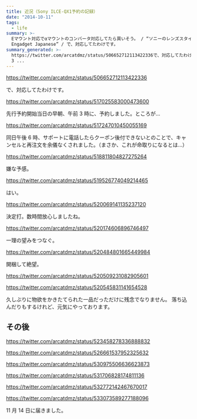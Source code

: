 ```yaml
---
title: 近況（Sony ILCE-QX1予約の記録）
date: "2014-10-11"
tags:
  - life
summary: >-
  Eマウント対応でαマウントのコンバータ対応してたら買いそう。 / “ソニーのレンズスタイルカメラにEマウント対応の『QX1』？中国でフライング掲載 -
  Engadget Japanese” / で、対応してたわけです。
summary_generated: >-
  https://twitter.com/arcatdmz/status/506652712113422336で、対応してたわけです。https://twitter.com/arcatdmz/status/517025583000473600先行予約開始当日の早朝、午前
  3 ...
---
```


https://twitter.com/arcatdmz/status/506652712113422336

で、対応してたわけです。

https://twitter.com/arcatdmz/status/517025583000473600

先行予約開始当日の早朝、午前 3 時に、予約しました。ところが…

https://twitter.com/arcatdmz/status/517247010450055169

同日午後 6 時、サポートに電話したらクーポン後付できないとのことで、キャンセルと再注文を余儀なくされました。（まさか、これが命取りになるとは…）

https://twitter.com/arcatdmz/status/518811804827275264

嫌な予感。

https://twitter.com/arcatdmz/status/519526774049214465

はい。

https://twitter.com/arcatdmz/status/520069141135237120

決定打。数時間放心しましたね。

https://twitter.com/arcatdmz/status/520174606896746497

一理の望みをつなぐ。

https://twitter.com/arcatdmz/status/520484801665449984

開梱して絶望。

https://twitter.com/arcatdmz/status/520509231082905601

https://twitter.com/arcatdmz/status/520545831141654528

久しぶりに物欲をかきたてられた一品だっただけに残念でなりません。 落ち込んだりもするけれど、元気にやっております。

## その後

https://twitter.com/arcatdmz/status/523458278336888832

https://twitter.com/arcatdmz/status/526661537952325632

https://twitter.com/arcatdmz/status/530975506636623873

https://twitter.com/arcatdmz/status/531706828174811136

https://twitter.com/arcatdmz/status/532772142467670017

https://twitter.com/arcatdmz/status/533073589277188096

11 月 14 日に届きました。
